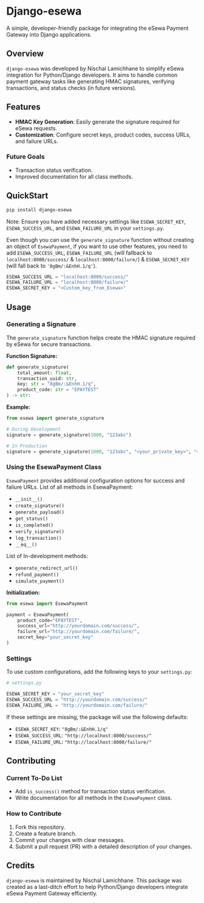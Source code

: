 # Django-esewa

A simple, developer-friendly package for integrating the eSewa Payment Gateway into Django applications.

## Overview

`django-esewa` was developed by Nischal Lamichhane to simplify eSewa integration for Python/Django developers. It aims to handle common payment gateway tasks like generating HMAC signatures, verifying transactions, and status checks (in future versions).

## Features

- **HMAC Key Generation**: Easily generate the signature required for eSewa requests.
- **Customization**: Configure secret keys, product codes, success URLs, and failure URLs.

### Future Goals

- Transaction status verification.
- Improved documentation for all class methods.

## QuickStart

```bash
pip install django-esewa
```

Note: Ensure you have added necessary settings like `ESEWA_SECRET_KEY`, `ESEWA_SUCCESS_URL`, and `ESEWA_FAILURE_URL` in your `settings.py`.

Even though you can use the `generate_signature` function without creating an object of `EsewaPayment`, if you want to use other features, you need to add `ESEWA_SUCCESS_URL`, `ESEWA_FAILURE_URL` (will fallback to `localhost:8000/success/` & `localhost:8000/failure/`) & `ESEWA_SECRET_KEY` (will fall back to `'8gBm/:&EnhH.1/q'`).

```python
ESEWA_SUCCESS_URL = "localhost:8000/success/"
ESEWA_FAILURE_URL = "localhost:8000/failure/"
ESEWA_SECRET_KEY = "<Custom_key_from_Esewa>"
```

## Usage

### Generating a Signature

The `generate_signature` function helps create the HMAC signature required by eSewa for secure transactions.

**Function Signature:**

```python
def generate_signature(
    total_amount: float,
    transaction_uuid: str,
    key: str = "8gBm/:&EnhH.1/q",
    product_code: str = "EPAYTEST"
) -> str:
```

**Example:**

```python
from esewa import generate_signature

# During Development
signature = generate_signature(1000, "123abc")

# In Production
signature = generate_signature(1000, "123abc", "<your_private_key>", "<product_code>")
```

### Using the EsewaPayment Class

`EsewaPayment` provides additional configuration options for success and failure URLs.
List of all methods in EsewaPayment:
- `__init__()`
- `create_signature()`
- `generate_payload()`
- `get_status()`
- `is_completed()`
- `verify_signature()`
- `log_transaction()`
- `__eq__()`

List of In-development methods:
- `generate_redirect_url()`
- `refund_payment()`
- `simulate_payment()`

**Initialization:**

```python
from esewa import EsewaPayment

payment = EsewaPayment(
    product_code="EPAYTEST",
    success_url="http://yourdomain.com/success/",
    failure_url="http://yourdomain.com/failure/",
    secret_key="your_secret_key"
)
```

### Settings

To use custom configurations, add the following keys to your `settings.py`:

```python
# settings.py

ESEWA_SECRET_KEY = "your_secret_key"
ESEWA_SUCCESS_URL = "http://yourdomain.com/success/"
ESEWA_FAILURE_URL = "http://yourdomain.com/failure/"
```

If these settings are missing, the package will use the following defaults:

- `ESEWA_SECRET_KEY`: `"8gBm/:&EnhH.1/q"`
- `ESEWA_SUCCESS_URL`: `"http://localhost:8000/success/"`
- `ESEWA_FAILURE_URL`: `"http://localhost:8000/failure/"`

## Contributing

### Current To-Do List

- Add `is_success()` method for transaction status verification.
- Write documentation for all methods in the `EsewaPayment` class.

### How to Contribute

1. Fork this repository.
2. Create a feature branch.
3. Commit your changes with clear messages.
4. Submit a pull request (PR) with a detailed description of your changes.

## Credits

`django-esewa` is maintained by Nischal Lamichhane. This package was created as a last-ditch effort to help Python/Django developers integrate eSewa Payment Gateway efficiently.